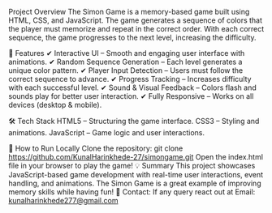Project Overview
The Simon Game is a memory-based game built using HTML, CSS, and JavaScript. The game generates a sequence of colors that the player must memorize and repeat in the correct order. With each correct sequence, the game progresses to the next level, increasing the difficulty.

🔹 Features
✔ Interactive UI – Smooth and engaging user interface with animations.
✔ Random Sequence Generation – Each level generates a unique color pattern.
✔ Player Input Detection – Users must follow the correct sequence to advance.
✔ Progress Tracking – Increases difficulty with each successful level.
✔ Sound & Visual Feedback – Colors flash and sounds play for better user interaction.
✔ Fully Responsive – Works on all devices (desktop & mobile).

🛠 Tech Stack
HTML5 – Structuring the game interface.
CSS3 – Styling and animations.
JavaScript – Game logic and user interactions.

📜 How to Run Locally
Clone the repository:
git clone https://github.com/KunalHarinkhede-27/simongame.git
Open the index.html file in your browser to play the game!
💡 Summary
This project showcases JavaScript-based game development with real-time user interactions, event handling, and animations. The Simon Game is a great example of improving memory skills while having fun! 🚀
Contact: If any query react out at Email: kunalharinkhede277@gmail.com
